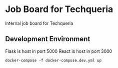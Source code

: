 # Job Board for Techqueria

Internal job board for Techqueria

## Development Environment

Flask is host in port 5000
React is host in port 3000

`docker-compose -f docker-compose.dev.yml up` 
